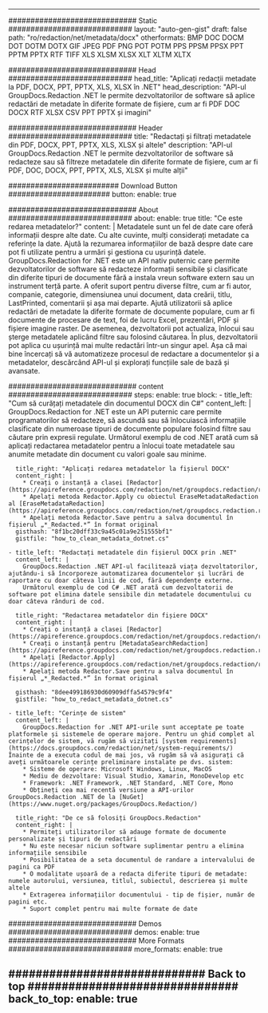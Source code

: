 
---
############################# Static ############################
layout: "auto-gen-gist" 
draft: false
path: "ro/redaction/net/metadata/docx"
otherformats: BMP DOC DOCM DOT DOTM DOTX GIF JPEG PDF PNG POT POTM PPS PPSM PPSX PPT PPTM PPTX RTF TIFF XLS XLSM XLSX XLT XLTM XLTX  

############################# Head ############################
head_title: "Aplicați redacții metadate la PDF, DOCX, PPT, PPTX, XLS, XLSX în .NET"
head_description: "API-ul GroupDocs.Redaction .NET le permite dezvoltatorilor de software să aplice redactări de metadate în diferite formate de fișiere, cum ar fi PDF DOC DOCX RTF XLSX CSV PPT PPTX și imagini"

############################# Header ############################
title: "Redactați și filtrați metadatele din PDF, DOCX, PPT, PPTX, XLS, XLSX și altele"
description: "API-ul GroupDocs.Redaction .NET le permite dezvoltatorilor de software să redacteze sau să filtreze metadatele din diferite formate de fișiere, cum ar fi PDF, DOC, DOCX, PPT, PPTX, XLS, XLSX și multe alții"

######################### Download Button #######################
button:
    enable: true

############################# About ############################
about:
    enable: true
    title: "Ce este redarea metadatelor?"
    content: |
        Metadatele sunt un fel de date care oferă informații despre alte date. Cu alte cuvinte, mulți considerați metadate ca referințe la date. Ajută la rezumarea informațiilor de bază despre date care pot fi utilizate pentru a urmări și gestiona cu ușurință datele. GroupDocs.Redaction for .NET este un API nativ puternic care permite dezvoltatorilor de software să redacteze informații sensibile și clasificate din diferite tipuri de documente fără a instala vreun software extern sau un instrument terță parte. A oferit suport pentru diverse filtre, cum ar fi autor, companie, categorie, dimensiunea unui document, data creării, titlu, LastPrinted, comentarii și așa mai departe. Ajută utilizatorii să aplice redactări de metadate la diferite formate de documente populare, cum ar fi documente de procesare de text, foi de lucru Excel, prezentări, PDF și fișiere imagine raster. De asemenea, dezvoltatorii pot actualiza, înlocui sau șterge metadatele aplicând filtre sau folosind căutarea. În plus, dezvoltatorii pot aplica cu ușurință mai multe redactări într-un singur apel. Așa că mai bine încercați să vă automatizeze procesul de redactare a documentelor și a metadatelor, descărcând API-ul și explorați funcțiile sale de bază și avansate.

############################# content ############################
steps:
    enable: true
    block:
    - title_left: "Cum să curățați metadatele din documentul DOCX din C#"
      content_left: |
        GroupDocs.Redaction for .NET este un API puternic care permite programatorilor să redacteze, să ascundă sau să înlocuiască informațiile clasificate din numeroase tipuri de documente populare folosind filtre sau căutare prin expresii regulate.
        Următorul exemplu de cod .NET arată cum să aplicați redactarea metadatelor pentru a înlocui toate metadatele sau anumite metadate din document cu valori goale sau minime.

      title_right: "Aplicați redarea metadatelor la fișierul DOCX"
      content_right: |
        * Creați o instanță a clasei [Redactor](https://apireference.groupdocs.com/redaction/net/groupdocs.redaction/redactor)
        * Apelați metoda Redactor.Apply cu obiectul EraseMetadataRedaction al [EraseMetadataRedaction](https://apireference.groupdocs.com/redaction/net/groupdocs.redaction.redactions/erasemetadataredaction)
        * Apelați metoda Redactor.Save pentru a salva documentul în fișierul „*_Redacted.*” în format original        
      gisthash: "8f1bc20dff33c9a45c01a9e251555bf1"
      gistfile: "how_to_clean_metadata_dotnet.cs"

    - title_left: "Redactați metadatele din fișierul DOCX prin .NET"
      content_left: |
        GroupDocs.Redaction .NET API-ul facilitează viața dezvoltatorilor, ajutându-i să încorporeze automatizarea documentelor și lucrări de raportare cu doar câteva linii de cod, fără dependențe externe.
        Următorul exemplu de cod C# .NET arată cum dezvoltatorii de software pot elimina datele sensibile din metadatele documentului cu doar câteva rânduri de cod.
        
      title_right: "Redactarea metadatelor din fișiere DOCX"
      content_right: |
        * Creați o instanță a clasei [Redactor](https://apireference.groupdocs.com/redaction/net/groupdocs.redaction/redactor)
        * Creați o instanță pentru [MetadataSearchRedaction](https://apireference.groupdocs.com/redaction/net/groupdocs.redaction.redactions/metadatasearchredaction)
        * Apelați [Redactor.Apply](https://apireference.groupdocs.com/redaction/net/groupdocs.redaction/redactor/methods/apply/index) 
        * Apelați metoda Redactor.Save pentru a salva documentul în fișierul „*_Redacted.*” în format original
        
      gisthash: "8dee499186930d60909dffa54579c9f4"
      gistfile: "how_to_redact_metadata_dotnet.cs"

    - title_left: "Cerințe de sistem"
      content_left: |
        GroupDocs.Redaction for .NET API-urile sunt acceptate pe toate platformele și sistemele de operare majore. Pentru un ghid complet al cerințelor de sistem, vă rugăm să vizitați [system requirements](https://docs.groupdocs.com/redaction/net/system-requirements/) Înainte de a executa codul de mai jos, vă rugăm să vă asigurați că aveți următoarele cerințe preliminare instalate pe dvs. sistem:
        * Sisteme de operare: Microsoft Windows, Linux, MacOS
        * Mediu de dezvoltare: Visual Studio, Xamarin, MonoDevelop etc
        * Framework: .NET Framework, .NET Standard, .NET Core, Mono
        * Obțineți cea mai recentă versiune a API-urilor GroupDocs.Redaction .NET de la [NuGet](https://www.nuget.org/packages/GroupDocs.Redaction/)
        
      title_right: "De ce să folosiți GroupDocs.Redaction"
      content_right: |
        * Permiteți utilizatorilor să adauge formate de documente personalizate și tipuri de redactări
        * Nu este necesar niciun software suplimentar pentru a elimina informațiile sensibile
        * Posibilitatea de a seta documentul de randare a intervalului de pagini ca PDF
        * O modalitate ușoară de a redacta diferite tipuri de metadate: numele autorului, versiunea, titlul, subiectul, descrierea și multe altele
        * Extragerea informațiilor documentului - tip de fișier, număr de pagini etc.
        * Suport complet pentru mai multe formate de date

############################# Demos ############################
demos:
    enable: true
############################# More Formats ############################
more_formats:
    enable: true

############################# Back to top ###############################
back_to_top:
    enable: true
---